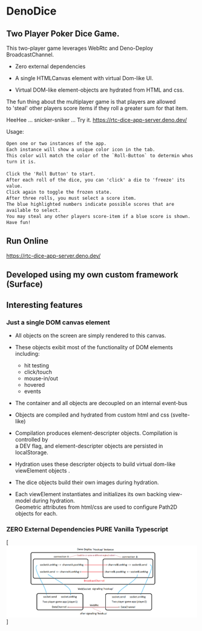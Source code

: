 # DenoDice
   
## Two Player Poker Dice Game.
This two-player game leverages WebRtc and Deno-Deploy BroadcastChannel.

* Zero external dependencies 
   
* A single HTMLCanvas element with virtual Dom-like UI.

* Virtual DOM-like element-objects are hydrated from HTML and css.

The fun thing about the multiplayer game is that players are allowed    
to 'steal' other players score items if they roll a greater sum for that item.    

HeeHee ... snicker-sniker ...
Try it.
https://rtc-dice-app-server.deno.dev/    
   
Usage:
```
Open one or two instances of the app. 
Each instance will show a unique color icon in the tab.
This color will match the color of the `Roll-Button` to determin whos turn it is.

Click the 'Roll Button' to start.    
After each roll of the dice, you can 'click' a die to 'freeze' its value.    
Click again to toggle the frozen state.  
After three rolls, you must select a score item.    
The blue highlighted numbers indicate possible scores that are available to select.
You may steal any other players score-item if a blue score is shown.
Have fun!
```

## Run Online
https://rtc-dice-app-server.deno.dev/  

## Developed using my own custom framework (Surface)
## Interesting features
### Just a single DOM canvas element 
 * All objects on the screen are simply rendered to this canvas.<br/>
 
 * These objects exibit most of the functionality of DOM elements including:<br/>
     * hit testing    
     * click/touch     
     * mouse-in/out     
     * hovered     
     * events     

 * The container and all objects are decoupled on an internal event-bus<br/>
 
 * Objects are compiled and hydrated from custom html and css (svelte-like)<br/>
 * Compilation produces element-descripter objects. Compilation is controlled by<br/>
    a DEV flag, and element-descripter objects are persisted in localStorage.<br/>
 * Hydration uses these descripter objects to build virtual dom-like viewElement objects .<br/>
 * The dice objects build their own images during hydration.<br/> 
 * Each viewElement instantiates and initializes its own backing view-model during hydration.<br/> 
    Geometric attributes from html/css are used to configure Path2D objects for each.<br/>
    
### ZERO External Dependencies PURE Vanilla Typescript  

[![comms](./hookup-comms.png)]  
